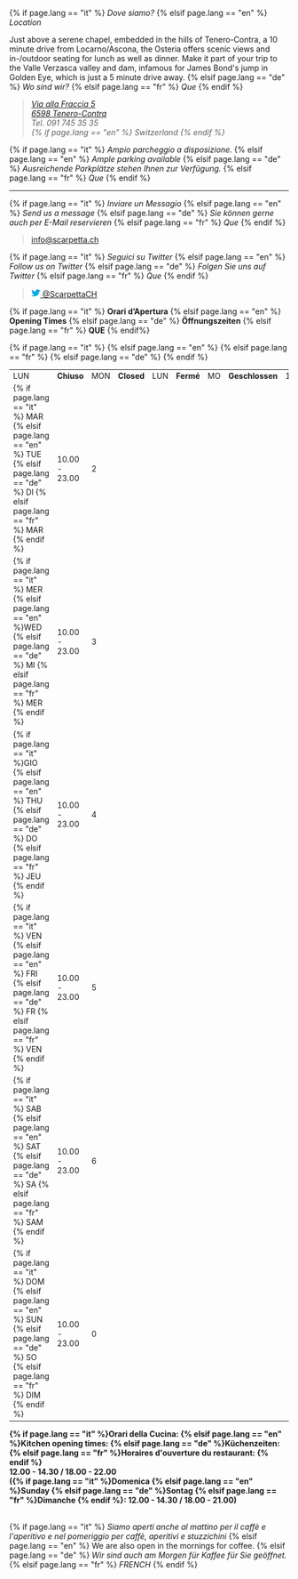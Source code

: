 
{% if page.lang == "it" %} *Dove siamo?*
{% elsif page.lang == "en" %} *Location*

Just above a serene chapel, embedded in the hills of Tenero-Contra, a 10 minute drive from Locarno/Ascona, the Osteria offers scenic views and in-/outdoor seating for lunch as well as dinner.
Make it part of your trip to the Valle Verzasca valley and dam, infamous for James Bond's jump in Golden Eye, which is just a 5 minute drive away. 
{% elsif page.lang == "de" %} *Wo sind wir?*
{% elsif page.lang == "fr" %} *Que*
{% endif %}

> <a href="http://maps.apple.com/?q=Via+alla+Fraccia+5,+Tenero-Contra,+Switzerland" target="_blank"><address>
  Via alla Fraccia 5<br>
  6598 Tenero-Contra<br></a>
  Tel. 091 745 35 35 <br>
  {% if page.lang == "en" %} Switzerland {% endif %}
</address>

{% if page.lang == "it" %} *Ampio parcheggio a disposizione.*
{% elsif page.lang == "en" %} *Ample parking available*
{% elsif page.lang == "de" %} *Ausreichende Parkplätze stehen Ihnen zur Verfügung.*
{% elsif page.lang == "fr" %} *Que*
{% endif %}

- - - 

{% if page.lang == "it" %} *Inviare un Messagio*
{% elsif page.lang == "en" %} *Send us a message*
{% elsif page.lang == "de" %} *Sie können gerne auch per E-Mail reservieren*
{% elsif page.lang == "fr" %} *Que*
{% endif %}
> <info@scarpetta.ch>


{% if page.lang == "it" %} *Seguici su Twitter*
{% elsif page.lang == "en" %} *Follow us on Twitter*
{% elsif page.lang == "de" %} *Folgen Sie uns auf Twitter*
{% elsif page.lang == "fr" %} *Que*
{% endif %}
> <a href="https://twitter.com/ScarpettaCH" target="_blank"><img src="/images/twitter-bird-16x16.png">  @ScarpettaCH</a>


<!-- ### Opening Times table ### -->

{% if page.lang == "it" %} **Orari d’Apertura**
{% elsif page.lang == "en" %} **Opening Times**
{% elsif page.lang == "de" %} **Öffnungszeiten**
{% elsif page.lang == "fr" %} **QUE**
{% endif%}

<table id="opening_times" class="table">
	<tr>
		{% if page.lang == "it" %} <td>LUN </td> <td><strong>Chiuso</strong></td>
		{% elsif page.lang == "en" %} <td>MON </td> <td><strong>Closed</strong></td>
		{% elsif page.lang == "fr" %} <td>LUN </td> <td><strong>Fermé</strong></td>
		{% elsif page.lang == "de" %} <td>MO </td> <td><strong>Geschlossen</strong></td>
		{% endif %}
		<td class="day">1</td>
	</tr>
	<tr>
		<td>
		{% if page.lang == "it" %} MAR  
		{% elsif page.lang == "en" %} TUE 
		{% elsif page.lang == "de" %} DI 
		{% elsif page.lang == "fr" %} MAR
		{% endif %}
		</td>
		<td>10.00 - 23.00</td>
		<td class="day">2</td>
	</tr>
	<tr>
		<td>
		{% if page.lang == "it" %} MER
		{% elsif page.lang == "en" %}WED 
		{% elsif page.lang == "de" %} MI 
		{% elsif page.lang == "fr" %} MER
		{% endif %}
		</td>
		<td>10.00 - 23.00</td>
		<td class="day">3</td>
	</tr>
	<tr>
		<td>
		{% if page.lang == "it" %}GIO   
		{% elsif page.lang == "en" %} THU 
		{% elsif page.lang == "de" %} DO
		{% elsif page.lang == "fr" %} JEU
		{% endif %}
		</td>
		<td>10.00 - 23.00</td>
		<td class="day">4</td>
	</tr>
	<tr>
		<td>
		{% if page.lang == "it" %} VEN   
		{% elsif page.lang == "en" %} FRI 
		{% elsif page.lang == "de" %} FR
		{% elsif page.lang == "fr" %} VEN
		{% endif %}
		</td>
		<td>10.00 - 23.00</td>
		<td class="day">5</td>
	</tr>
	<tr>
		<td>
		{% if page.lang == "it" %} SAB   
		{% elsif page.lang == "en" %} SAT 
		{% elsif page.lang == "de" %} SA 
		{% elsif page.lang == "fr" %} SAM
		{% endif %}
		</td>
		<td>10.00 - 23.00</td>
		<td class="day">6</td>
	</tr>
	<tr>
		<td>{% if page.lang == "it" %} DOM   
		{% elsif page.lang == "en" %} SUN 
		{% elsif page.lang == "de" %} SO
		{% elsif page.lang == "fr" %} DIM
		{% endif %}
		</td>
		<td>10.00 - 23.00</td>
		<td class="day">0</td>
	</tr>
</table>

<div style="display:block">
<strong>
{% if page.lang == "it" %}Orari della Cucina:
{% elsif page.lang == "en" %}Kitchen opening times:
{% elsif page.lang == "de" %}Küchenzeiten:
{% elsif page.lang == "fr" %}Horaires d'ouverture du restaurant:
{% endif %}

<br>
12.00 - 14.30 / 18.00 - 22.00
<br>
({% if page.lang == "it" %}Domenica
{% elsif page.lang == "en" %}Sunday
{% elsif page.lang == "de" %}Sontag
{% elsif page.lang == "fr" %}Dimanche 
{% endif %}: 12.00 - 14.30 / 18.00 - 21.00)  
</div> 
<br>
</strong>

<!-- #### END OF Opening Times #### -->

{% if page.lang == "it" %} *Siamo aperti anche al mattino per il caffè e l'aperitivo e nel pomeriggio per caffè, aperitivi e stuzzichini*
{% elsif page.lang == "en" %} We are also open in the mornings for coffee.
{% elsif page.lang == "de" %} *Wir sind auch am Morgen für Kaffee für Sie geöffnet.*
{% elsif page.lang == "fr" %} *FRENCH*
{% endif %}

